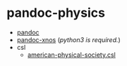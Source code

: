 # pandoc-physics
- [pandoc](https://pandoc.org/)
- [pandoc-xnos](https://github.com/tomduck/pandoc-xnos) (*python3 is required.*)
- csl
    - [american-physical-society.csl](http://www.zotero.org/styles/american-physics-society)
